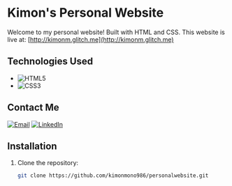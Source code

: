 # Kimon's Personal Website
Welcome to my personal website! Built with HTML and CSS. This website is live at: [http://kimonm.glitch.me](http://kimonm.glitch.me) 

## Technologies Used
- ![HTML5](https://img.shields.io/badge/HTML5-E34F26?style=flat&logo=html5&logoColor=white)
- ![CSS3](https://img.shields.io/badge/CSS3-1572B6?style=flat&logo=css3&logoColor=white)

## Contact Me
[![Email](https://img.shields.io/badge/Email-Contact%20Me-orange)](mailto:kimonmono986@gmail.com)
[![LinkedIn](https://img.shields.io/badge/LinkedIn-Connect-blue?logo=linkedin)](https://linkedin.com/in/kimonmonokandilos)

## Installation
1. Clone the repository:
   ```bash
   git clone https://github.com/kimonmono986/personalwebsite.git
